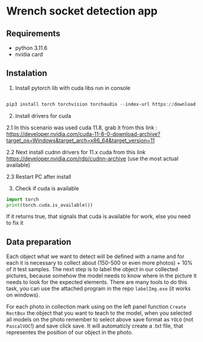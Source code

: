 # Wrench socket detection app

## Requirements

- python 3.11.6
- nvidia card


## Instalation

1. Install pytorch lib with cuda libs
run in console

```powershell

pip3 install torch torchvision torchaudio --index-url https://download.pytorch.org/whl/cu118

```
2. Install drivers for cuda 

2.1 In this scenario was used cuda 11.8, grab it from this link : https://developer.nvidia.com/cuda-11-8-0-download-archive?target_os=Windows&target_arch=x86_64&target_version=11

2.2 Next install cudnn drivers for 11.x cuda from this link https://developer.nvidia.com/rdp/cudnn-archive (use the most actual available)

2.3 Restart PC after install

3. Check if cuda is available

```python
import torch
print(torch.cuda.is_available())
```

If it returns true, that signals that cuda is available for work, else you need to fix it

## Data preparation

Each object what we want to detect will be defined with a name and for each it is necessary to collect about (150-500 or even more photos) + 10% of it test samples. The next step is to label the object in our collected pictures, because somehow the model needs to know where in the picture it needs to look for the expected elements. There are many tools to do this task, you can use the attached program in the repo `labelImg.exe` (it works on windows). 

For each photo in collection mark using on the left panel function `Create RectBox` the object that you want to teach to the model, when you selected all models on the photo remember to select above save format as `YOLO` (not `PascalVOC`!) and save click save. It will automaticly create a .txt file, that representes the position of our object in the photo.